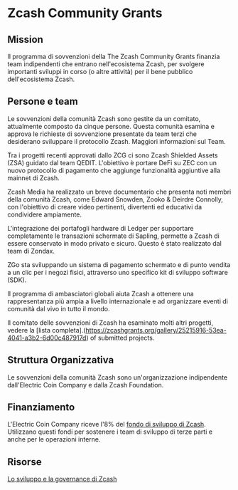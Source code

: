 # Zcash Community Grants

## Mission

Il programma di sovvenzioni della The Zcash Community Grants finanzia team indipendenti che entrano nell'ecosistema Zcash, per svolgere importanti sviluppi in corso (o altre attività) per il bene pubblico dell'ecosistema Zcash.

## Persone e team

Le sovvenzioni della comunità Zcash sono gestite da un comitato, attualmente composto da cinque persone. Questa comunità esamina e approva le richieste di sovvenzione presentate da team terzi che desiderano sviluppare il protocollo Zcash. Maggiori informazioni sul Team.

Tra i progetti recenti approvati dallo ZCG ci sono Zcash Shielded Assets (ZSA) guidato dal team QEDIT. L'obiettivo è portare DeFi su ZEC con un nuovo protocollo di pagamento che aggiunge funzionalità aggiuntive alla mainnet di Zcash.

Zcash Media ha realizzato un breve documentario che presenta noti membri della comunità Zcash, come Edward Snowden, Zooko & Deirdre Connolly, con l'obiettivo di creare video pertinenti, divertenti ed educativi da condividere ampiamente.

L'integrazione dei portafogli hardware di Ledger per supportare completamente le transazioni schermate di Sapling, permette a Zcash di essere conservato in modo privato e sicuro. Questo è stato realizzato dal team di Zondax.

ZGo sta sviluppando un sistema di pagamento schermato e di punto vendita a un clic per i negozi fisici, attraverso uno specifico kit di sviluppo software (SDK).

Il programma di ambasciatori globali aiuta Zcash a ottenere una rappresentanza più ampia a livello internazionale e ad organizzare eventi di comunità dal vivo in tutto il mondo.

Il comitato delle sovvenzioni di Zcash ha esaminato molti altri progetti, vedere la [lista completa].(https://zcashgrants.org/gallery/25215916-53ea-4041-a3b2-6d00c487917d) of submitted projects.

## Struttura Organizzativa

Le sovvenzioni della comunità Zcash sono un'organizzazione indipendente dall'Electric Coin Company e dalla Zcash Foundation. 

## Finanziamento

L'Electric Coin Company riceve l'8% del [fondo di sviluppo di Zcash](https://zips.z.cash/zip-1014). Utilizzano questi fondi per sostenere i team di sviluppo di terze parti e anche per le operazioni interne.

## Risorse

[Lo sviluppo e la governance di Zcash](https://z.cash/zcash-development-and-governance/)
